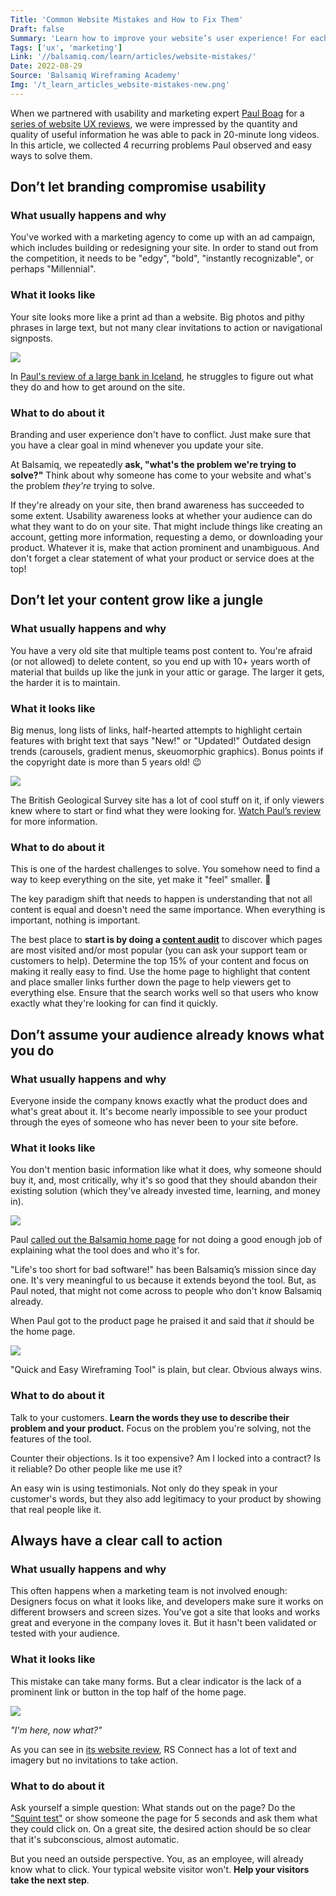 ```yaml
---
Title: 'Common Website Mistakes and How to Fix Them'
Draft: false
Summary: 'Learn how to improve your website’s user experience! For each mistake you’ll learn what usually happens and why, what it looks like, and what to do about it.'
Tags: ['ux', 'marketing']
Link: '//balsamiq.com/learn/articles/website-mistakes/'
Date: 2022-08-29
Source: 'Balsamiq Wireframing Academy'
Img: '/t_learn_articles_website-mistakes-new.png'
---
```


When we partnered with usability and marketing expert [Paul Boag](https://boagworld.com/) for a [series of website UX reviews](https://balsamiq.com/learn/videos/website-ux-reviews/), we were impressed by the quantity and quality of useful information he was able to pack in 20-minute long videos. In this article, we collected 4 recurring problems Paul observed and easy ways to solve them.

Don’t let branding compromise usability
---------------------------------------

### What usually happens and why

You've worked with a marketing agency to come up with an ad campaign, which includes building or redesigning your site. In order to stand out from the competition, it needs to be "edgy", "bold", "instantly recognizable", or perhaps "Millennial".

### What it looks like

Your site looks more like a print ad than a website. Big photos and pithy phrases in large text, but not many clear invitations to action or navigational signposts.

![](/iceland-bank.png)

In [Paul's review of a large bank in Iceland](https://balsamiq.com/learn/videos/website-ux-reviews/online-banking/), he struggles to figure out what they do and how to get around on the site.

### What to do about it

Branding and user experience don't have to conflict. Just make sure that you have a clear goal in mind whenever you update your site.

At Balsamiq, we repeatedly **ask, "what's the problem we're trying to solve?"** Think about why someone has come to your website and what's the problem _they're_ trying to solve.

If they're already on your site, then brand awareness has succeeded to some extent. Usability awareness looks at whether your audience can do what they want to do on your site. That might include things like creating an account, getting more information, requesting a demo, or downloading your product. Whatever it is, make that action prominent and unambiguous. And don't forget a clear statement of what your product or service does at the top!


Don’t let your content grow like a jungle
-----------------------------------------

### What usually happens and why

You have a very old site that multiple teams post content to. You're afraid (or not allowed) to delete content, so you end up with 10+ years worth of material that builds up like the junk in your attic or garage. The larger it gets, the harder it is to maintain.

### What it looks like

Big menus, long lists of links, half-hearted attempts to highlight certain features with bright text that says "New!" or "Updated!" Outdated design trends (carousels, gradient menus, skeuomorphic graphics). Bonus points if the copyright date is more than 5 years old! 😉

![](/bgs-site.png)

The British Geological Survey site has a lot of cool stuff on it, if only viewers knew where to start or find what they were looking for. [Watch Paul’s review](https://balsamiq.com/learn/videos/website-ux-reviews/geoscience-education/) for more information.

### What to do about it

This is one of the hardest challenges to solve. You somehow need to find a way to keep everything on the site, yet make it "feel" smaller. 🤔

The key paradigm shift that needs to happen is understanding that not all content is equal and doesn't need the same importance. When everything is important, nothing is important.

The best place to **start is by doing a [content audit](https://uxmastery.com/how-to-conduct-a-content-audit/)** to discover which pages are most visited and/or most popular (you can ask your support team or customers to help). Determine the top 15% of your content and focus on making it really easy to find. Use the home page to highlight that content and place smaller links further down the page to help viewers get to everything else. Ensure that the search works well so that users who know exactly what they're looking for can find it quickly.


Don’t assume your audience already knows what you do
----------------------------------------------------

### What usually happens and why

Everyone inside the company knows exactly what the product does and what's great about it. It's become nearly impossible to see your product through the eyes of someone who has never been to your site before.

### What it looks like

You don't mention basic information like what it does, why someone should buy it, and, most critically, why it's so good that they should abandon their existing solution (which they've already invested time, learning, and money in).

![](/balsamiq-home.png)

Paul [called out the Balsamiq home page](https://balsamiq.com/learn/videos/website-ux-reviews/balsamiq-website/) for not doing a good enough job of explaining what the tool does and who it's for.

"Life's too short for bad software!" has been Balsamiq’s mission since day one. It's very meaningful to us because it extends beyond the tool. But, as Paul noted, that might not come across to people who don't know Balsamiq already.

When Paul got to the product page he praised it and said that _it_ should be the home page.

![](/balsamiq-product.png)

"Quick and Easy Wireframing Tool" is plain, but clear. Obvious always wins.

### What to do about it

Talk to your customers. **Learn the words they use to describe their problem and your product.** Focus on the problem you're solving, not the features of the tool.

Counter their objections. Is it too expensive? Am I locked into a contract? Is it reliable? Do other people like me use it?

An easy win is using testimonials. Not only do they speak in your customer's words, but they also add legitimacy to your product by showing that real people like it.


Always have a clear call to action
----------------------------------

### What usually happens and why

This often happens when a marketing team is not involved enough: Designers focus on what it looks like, and developers make sure it works on different browsers and screen sizes. You've got a site that looks and works great and everyone in the company loves it. But it hasn't been validated or tested with your audience.

### What it looks like

This mistake can take many forms. But a clear indicator is the lack of a prominent link or button in the top half of the home page.

![](/rsconnect.png)

_"I'm here, now what?"_

As you can see in [its website review](https://balsamiq.com/learn/videos/website-ux-reviews/vehicle-installation/), RS Connect has a lot of text and imagery but no invitations to take action.

### What to do about it

Ask yourself a simple question: What stands out on the page? Do the ["Squint test"](https://learnui.design/blog/squint-test-ui-design-case-study.html) or show someone the page for 5 seconds and ask them what they could click on. On a great site, the desired action should be so clear that it's subconscious, almost automatic.

But you need an outside perspective. You, as an employee, will already know what to click. Your typical website visitor won't. **Help your visitors take the next step**.
